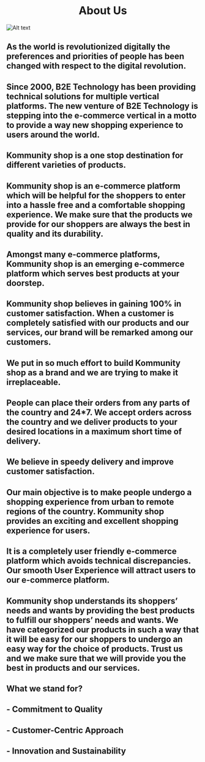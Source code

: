 <h1 align="center">
About Us
</h1>


<img alt="Alt text" align="center" src="https://kommunityshop.com/dashboard/Asserts/655b578278eaf.png"/>

## As the world is revolutionized digitally the preferences and priorities of people has been changed with respect to the digital revolution. 

## Since 2000, B2E Technology has been providing technical solutions for multiple vertical platforms. The new venture of B2E Technology is stepping into the e-commerce vertical in a motto to provide a way new shopping experience to users around the world.

## Kommunity shop is a one stop destination for different varieties of products. 

## Kommunity shop is an e-commerce platform which will be helpful for the shoppers to enter into a hassle free and a comfortable shopping experience. We make sure that the products we provide for our shoppers are always the best in quality and its durability. 

## Amongst many e-commerce platforms, Kommunity shop is an emerging e-commerce platform which serves best products at your doorstep.

## Kommunity shop believes in gaining 100% in customer satisfaction. When a customer is completely satisfied with our products and our services, our brand will be remarked among our customers. 

## We put in so much effort to build Kommunity shop as a brand and we are trying to make it irreplaceable.

## People can place their orders from any parts of the country and 24*7. We accept orders across the country and we deliver products to your desired locations in a maximum short time of delivery. 

## We believe in speedy delivery and improve customer satisfaction.

## Our main objective is to make people undergo a shopping experience from urban to remote regions of the country. Kommunity shop provides an exciting and excellent shopping experience for users. 

## It is a completely user friendly e-commerce platform which avoids technical discrepancies. Our smooth User Experience will attract users to our e-commerce platform.

## Kommunity shop understands its shoppers’ needs and wants by providing the best products to fulfill our shoppers’ needs and wants. We have categorized our products in such a way that it will be easy for our shoppers to undergo an easy way for the choice of products. Trust us and we make sure that we will provide you the best in products and our services.

## What we stand for?
## - Commitment to Quality
## - Customer-Centric Approach
## - Innovation and Sustainability